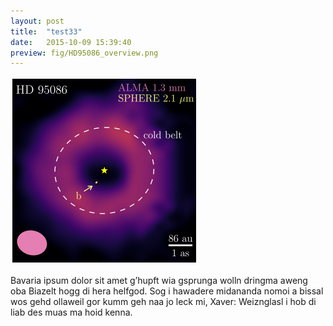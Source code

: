```yaml
---
layout: post
title:  "test33"
date:   2015-10-09 15:39:40
preview: fig/HD95086_overview.png
---
```


<img src="fig/HD95086_overview.png" width="300" height="300">

Bavaria ipsum dolor sit amet g’hupft wia gsprunga wolln dringma aweng oba Biazelt hogg di hera helfgod. Sog i hawadere midananda nomoi a bissal wos gehd ollaweil gor kumm geh naa jo leck mi, Xaver: Weiznglasl i hob di liab des muas ma hoid kenna.

